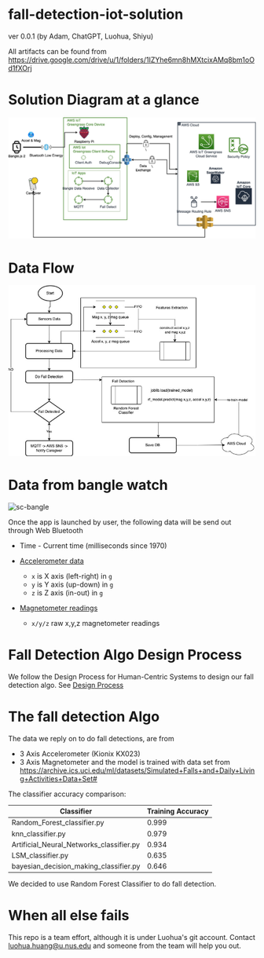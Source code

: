 # fall-detection-iot-solution

ver 0.0.1 (by Adam, ChatGPT, Luohua, Shiyu)

All artifacts can be found from https://drive.google.com/drive/u/1/folders/1IZYhe6mn8hMXtcixAMq8bm1oOd1fXOrj

# Solution Diagram at a glance

![IoT-based Fall Detection System for Home Safety](doc/solution-diagram.jpg)

# Data Flow

![Data Flow](doc/data-flow.jpg)

# Data from bangle watch

![sc-bangle](https://p.ipic.vip/o7maa9.png)

Once the app is launched by user, the following data will be send out through Web Bluetooth

- Time - Current time (milliseconds since 1970)

- [Accelerometer data](http://www.espruino.com/ReferenceBANGLEJS2#l_Bangle_accel)

    - `x` is X axis (left-right) in `g`
    - `y` is Y axis (up-down) in `g`
    - `z` is Z axis (in-out) in `g`

- [Magnetometer readings](http://www.espruino.com/ReferenceBANGLEJS2#l_Bangle_mag)

    - `x/y/z` raw x,y,z magnetometer readings

# Fall Detection Algo Design Process

We follow the Design Process for Human-Centric Systems to design our fall detection algo.
See [Design Process](doc/fall-detection-design-process.pdf)

# The fall detection Algo

The data we reply on to do fall detections, are from

* 3 Axis Accelerometer (Kionix KX023)
* 3 Axis Magnetometer
  and the model is trained with data set
  from https://archive.ics.uci.edu/ml/datasets/Simulated+Falls+and+Daily+Living+Activities+Data+Set#

The classifier accuracy comparison:

| Classifier                               | Training Accuracy |
| ---------------------------------------  | ----------------- |
| Random_Forest_classifier.py              | 0.999             |
| knn_classifier.py                        | 0.979             |
| Artificial_Neural_Networks_classifier.py | 0.934             |
| LSM_classifier.py                        | 0.635             |
| bayesian_decision_making_classifier.py   | 0.646             |

We decided to use Random Forest Classifier to do fall detection.

# When all else fails

This repo is a team effort, although it is under Luohua's git account. Contact luohua.huang@u.nus.edu and someone from
the team will help you out.

